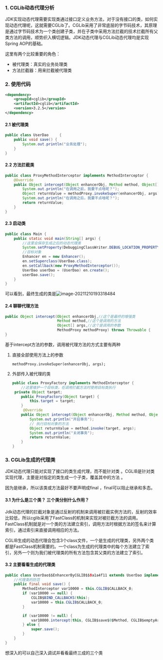 ### 1. CGLib动态代理分析

 JDK实现动态代理需要实现类通过接口定义业务方法，对于没有接口的类，如何实现动态代理呢，这就需要CGLib了。CGLib采用了非常底层的字节码技术，其原理是通过字节码技术为一个类创建子类，并在子类中采用方法拦截的技术拦截所有父类方法的调用，顺势织入横切逻辑。JDK动态代理与CGLib动态代理均是实现Spring AOP的基础。

这里有两个比较重要的角色：

* 被代理类：真实的业务处理类
* 方法拦截器：用来拦截被代理类

### 2. 使用代码

```xml
<dependency>
    <groupId>cglib</groupId>
    <artifactId>cglib</artifactId>
    <version>3.2.5</version>
</dependency>
```

#### 2.1 被代理类

```java
public class UserDao     {
    public void save() {
        System.out.println("业务处理");
    }
}
```

#### 2.2 方法拦截类

```java
public class ProxyMethodInterceptor implements MethodInterceptor {
    @Override
    public Object intercept(Object enhancerObj, Method method, Object[] args, MethodProxy methodProxy) throws Throwable {
        System.out.println("在调用之前，我要干点啥呢？");
        Object returnValue = methodProxy.invokeSuper(enhancerObj, args);
        System.out.println("在调用之后，我要干点啥呢？");
        return returnValue;
    }
}
```

#### 2.3 启动类

```java
public class Main {
    public static void main(String[] args) {
        //这里会保存生成之后的动态代理类
        System.setProperty(DebuggingClassWriter.DEBUG_LOCATION_PROPERTY,"D:\\home");
        //目标对象
        Enhancer en = new Enhancer();
        en.setSuperclass(UserDao.class);
        en.setCallback(new ProxyMethodInterceptor());
        UserDao userDao = (UserDao) en.create();
        userDao.save();
    }
}
```

可以看到，最终生成的类是![image-20211210193318484](C:\Users\steven\AppData\Roaming\Typora\typora-user-images\image-20211210193318484.png)

#### 2.4 聊聊代理方法

```java
public Object intercept(Object enhancerObj,//这个是最终的增强类
                        Method method,//这个是调用的方法
                        Object[] args,//这个是调用的参数
                        MethodProxy methodProxy) throws Throwable {
}
```

基于intercept方法的参数，调用被代理方法的方式主要有两种

1. 直接全部使用方法上的参数

   ```shell
   methodProxy.invokeSuper(enhancerObj, args);
   ```

2. 外部传入被代理的类

   ```java
   public class ProxyFactory implements MethodInterceptor {
       //这里维护一个目标类，在调用拦截方法时使用目标类执行
   	private Object target;
       public ProxyFactory(Object target) {
           this.target = target;
       }
        @Override
       public Object intercept(Object enhancerObj, Method method, Object[] args, MethodProxy proxy) throws Throwable {
           System.out.println("开启事务");
           // 执行目标对象的方法
           Object returnValue = method.invoke(target, args);
           System.out.println("关闭事务");
           return returnValue;
       }
   }
   ```

### 3. CGLib生成的代理类

JDK动态代理只能对实现了接口的类生成代理，而不能针对类 。CGLIB是针对类实现代理，主要是对指定的类生成一个子类，覆盖其中的方法 。

因为是继承，所以该类或方法最好不要声明成final ，final可以阻止继承和多态。

#### 3.1 为什么是三个类？ 三个类分别什么作用？

​	Jdk动态代理的拦截对象是通过反射的机制来调用被拦截实例方法的，反射的效率比较低，所以cglib采用了FastClass的机制来实现对被拦截方法的调用。FastClass机制就是对一个类的方法建立索引，调用方法时根据方法的签名来计算索引，通过索引来直接调用相应的方法。

CGLIB生成的动态代理会包含3个class文件，一个是生成的代理类，另外两个类都是FastClass机制需要的。一个class为生成的代理类中的每个方法建立了索引，另外一个则为我们被代理类的所有方法包含其父类的方法建立了索引。

#### 3.2 主要看看生成的代理类

```java
public class UserDao$$EnhancerByCGLIB$$8a1a4f11 extends UserDao implements Factory {
    //代理类的防范
	public final void save() {
        MethodInterceptor var10000 = this.CGLIB$CALLBACK_0;
        if (var10000 == null) {
            CGLIB$BIND_CALLBACKS(this);
            var10000 = this.CGLIB$CALLBACK_0;
        }

        if (var10000 != null) {
            var10000.intercept(this, CGLIB$save$0$Method, CGLIB$emptyArgs, CGLIB$save$0$Proxy);
        } else {
            super.save();
        }
    }
}
```

想深入的可以自己深入调试并看看最终三成的三个类